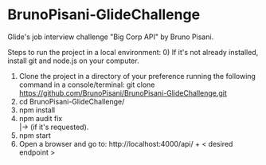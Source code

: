 # BrunoPisani-GlideChallenge
Glide's job interview challenge "Big Corp API" by Bruno Pisani.

Steps to run the project in a local environment:
0) If it's not already installed, install git and node.js on your computer.
1) Clone the project in a directory of your preference running the following command in a console/terminal:
   git clone https://github.com/BrunoPisani/BrunoPisani-GlideChallenge.git
2) cd BrunoPisani-GlideChallenge/
3) npm install
4) npm audit fix  
   |-> (if it's requested).
5) npm start
6) Open a browser and go to:
   http://localhost:4000/api/ + < desired endpoint >

